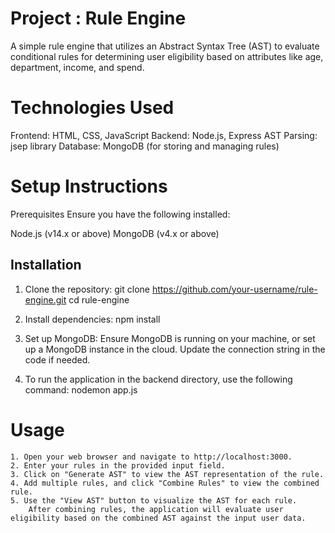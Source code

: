 # Project : Rule Engine

A simple rule engine that utilizes an Abstract Syntax Tree (AST) to evaluate conditional rules for determining user eligibility based on attributes like age, department, income, and spend.

# Technologies Used
Frontend: HTML, CSS, JavaScript
Backend: Node.js, Express
AST Parsing: jsep library
Database: MongoDB (for storing and managing rules)

# Setup Instructions
Prerequisites
Ensure you have the following installed:

Node.js (v14.x or above)
MongoDB (v4.x or above)


## Installation

1. Clone the repository:
    git clone https://github.com/your-username/rule-engine.git
    cd rule-engine


2. Install dependencies:
    npm install

3. Set up MongoDB:
   Ensure MongoDB is running on your machine, or set up a MongoDB instance in the cloud. Update the connection string in the code if needed.

4. To run the application in the backend directory, use the following command:
    nodemon app.js

# Usage
    1. Open your web browser and navigate to http://localhost:3000.
    2. Enter your rules in the provided input field.
    3. Click on "Generate AST" to view the AST representation of the rule.
    4. Add multiple rules, and click "Combine Rules" to view the combined rule.
    5. Use the "View AST" button to visualize the AST for each rule.
        After combining rules, the application will evaluate user eligibility based on the combined AST against the input user data.